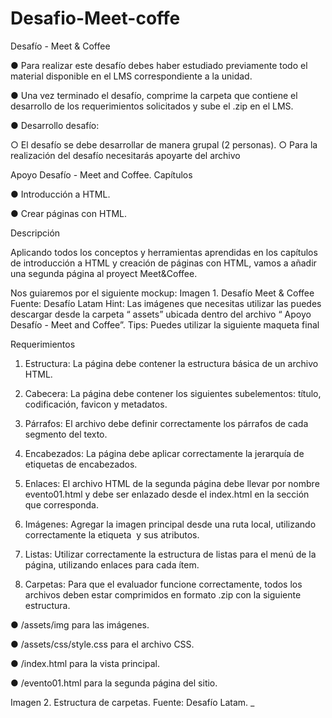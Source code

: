 # Desafio-Meet-coffe
Desafío - Meet & Coffee


● Para realizar este desafío debes haber estudiado previamente todo el material
disponible en el LMS correspondiente a la unidad.

● Una vez terminado el desafío, comprime la carpeta que contiene el desarrollo de los
requerimientos solicitados y sube el .zip en el LMS.


● Desarrollo desafío:

○ El desafío se debe desarrollar de manera grupal (2 personas).
○ Para la realización del desafío necesitarás apoyarte del archivo 

Apoyo
Desafío - Meet and Coffee.
Capítulos

● Introducción a HTML.

● Crear páginas con HTML.

Descripción

Aplicando todos los conceptos y herramientas aprendidas en los 
capítulos de introducción a
HTML y creación de páginas con HTML, vamos a añadir una segunda 
página al proyect Meet&Coffee.


Nos guiaremos por el siguiente mockup:
Imagen 1. Desafío Meet & Coffee
Fuente: Desafío Latam
Hint: Las imágenes que necesitas utilizar las puedes descargar desde la carpeta “ assets”
ubicada dentro del archivo “ Apoyo Desafío - Meet and Coffee”.
Tips: Puedes utilizar la siguiente maqueta final

Requerimientos
1. Estructura: La página debe contener la estructura básica de un archivo HTML.

2. Cabecera: La página debe contener los siguientes subelementos: título, codificación,
favicon y metadatos.

3. Párrafos: El archivo debe definir correctamente los párrafos de cada segmento del
texto.

4. Encabezados: La página debe aplicar correctamente la jerarquía de etiquetas de
encabezados.

5. Enlaces: El archivo HTML de la segunda página debe llevar por nombre
evento01.html y debe ser enlazado desde el index.html en la sección que
corresponda.

6. Imágenes: Agregar la imagen principal desde una ruta local, utilizando
correctamente la etiqueta <img> y sus atributos.

7. Listas: Utilizar correctamente la estructura de listas para el menú de la página,
utilizando enlaces para cada ítem.

8. Carpetas: Para que el evaluador funcione correctamente, todos los archivos deben
estar comprimidos en formato .zip con la siguiente estructura.



● /assets/img para las imágenes.

● /assets/css/style.css para el archivo CSS.

● /index.html para la vista principal.

● /evento01.html para la segunda página del sitio.

Imagen 2. Estructura de carpetas.
Fuente: Desafío Latam.
_